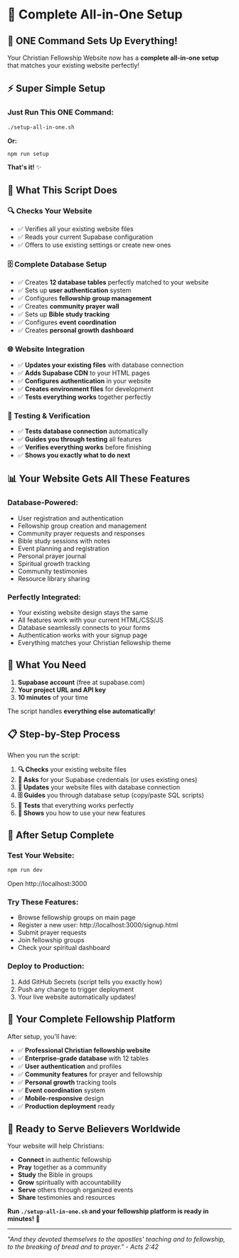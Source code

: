 # 🎉 **Complete All-in-One Setup**

## 🚀 **ONE Command Sets Up Everything!**

Your Christian Fellowship Website now has a **complete all-in-one setup** that matches your existing website perfectly!

## ⚡ **Super Simple Setup**

### **Just Run This ONE Command:**
```bash
./setup-all-in-one.sh
```

**Or:**
```bash
npm run setup
```

**That's it!** ✨

## 🎯 **What This Script Does**

### **🔍 Checks Your Website**
- ✅ Verifies all your existing website files
- ✅ Reads your current Supabase configuration
- ✅ Offers to use existing settings or create new ones

### **🗄️ Complete Database Setup**
- ✅ Creates **12 database tables** perfectly matched to your website
- ✅ Sets up **user authentication** system  
- ✅ Configures **fellowship group management**
- ✅ Creates **community prayer wall**
- ✅ Sets up **Bible study tracking**
- ✅ Configures **event coordination**
- ✅ Creates **personal growth dashboard**

### **🌐 Website Integration**
- ✅ **Updates your existing files** with database connection
- ✅ **Adds Supabase CDN** to your HTML pages
- ✅ **Configures authentication** in your website
- ✅ **Creates environment files** for development
- ✅ **Tests everything works** together perfectly

### **🧪 Testing & Verification**
- ✅ **Tests database connection** automatically
- ✅ **Guides you through testing** all features
- ✅ **Verifies everything works** before finishing
- ✅ **Shows you exactly what to do next**

## 📊 **Your Website Gets All These Features**

### **Database-Powered:**
- User registration and authentication
- Fellowship group creation and management
- Community prayer requests and responses
- Bible study sessions with notes
- Event planning and registration
- Personal prayer journal
- Spiritual growth tracking
- Community testimonies
- Resource library sharing

### **Perfectly Integrated:**
- Your existing website design stays the same
- All features work with your current HTML/CSS/JS
- Database seamlessly connects to your forms
- Authentication works with your signup page
- Everything matches your Christian fellowship theme

## 🎯 **What You Need**

1. **Supabase account** (free at supabase.com)
2. **Your project URL and API key**
3. **10 minutes** of your time

The script handles **everything else automatically**!

## 📋 **Step-by-Step Process**

When you run the script:

1. **🔍 Checks** your existing website files
2. **🔑 Asks** for your Supabase credentials (or uses existing ones)
3. **📝 Updates** your website files with database connection
4. **🗄️ Guides** you through database setup (copy/paste SQL scripts)
5. **🧪 Tests** that everything works perfectly
6. **🎉 Shows** you how to use your new features

## 🚀 **After Setup Complete**

### **Test Your Website:**
```bash
npm run dev
```
Open http://localhost:3000

### **Try These Features:**
- Browse fellowship groups on main page
- Register a new user: http://localhost:3000/signup.html  
- Submit prayer requests
- Join fellowship groups
- Check your spiritual dashboard

### **Deploy to Production:**
1. Add GitHub Secrets (script tells you exactly how)
2. Push any change to trigger deployment
3. Your live website automatically updates!

## 🎉 **Your Complete Fellowship Platform**

After setup, you'll have:
- ✅ **Professional Christian fellowship website**
- ✅ **Enterprise-grade database** with 12 tables
- ✅ **User authentication** and profiles
- ✅ **Community features** for prayer and fellowship
- ✅ **Personal growth** tracking tools
- ✅ **Event coordination** system
- ✅ **Mobile-responsive** design
- ✅ **Production deployment** ready

## 🙏 **Ready to Serve Believers Worldwide**

Your website will help Christians:
- **Connect** in authentic fellowship
- **Pray** together as a community  
- **Study** the Bible in groups
- **Grow** spiritually with accountability
- **Serve** others through organized events
- **Share** testimonies and resources

**Run `./setup-all-in-one.sh` and your fellowship platform is ready in minutes!** 🚀

---

*"And they devoted themselves to the apostles' teaching and to fellowship, to the breaking of bread and to prayer." - Acts 2:42*